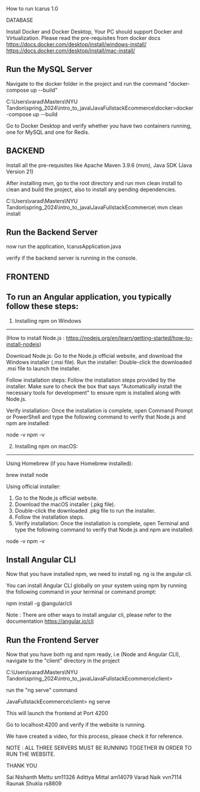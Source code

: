 How to run Icarus 1.0 


DATABASE 


Install Docker and Docker Desktop, Your PC should support Docker and Virtualization. Please read the pre-requisites from docker docs
https://docs.docker.com/desktop/install/windows-install/
https://docs.docker.com/desktop/install/mac-install/

Run the MySQL Server
---------------------

Navigate to the docker folder in the project and run the command "docker-compose up --build"

C:\Users\varad\Masters\NYU Tandon\spring_2024\intro_to_java\JavaFullstackEcommerce\docker>docker-compose up --build

Go to Docker Desktop and verify whether you have two containers running, one for MySQL and one for Redis. 



BACKEND
-------

Install all the pre-requisites like Apache Maven 3.9.6 (mvn), Java SDK (Java Version 21)

After installing mvn, go to the root directory and run mvn clean install to clean and build the project, also to install any pending dependencies.

C:\Users\varad\Masters\NYU Tandon\spring_2024\intro_to_java\JavaFullstackEcommerce\ mvn clean install

Run the Backend Server
-----------------------

now run the application, IcarusApplication.java

verify if the backend server is running in the console.


FRONTEND
----------


To run an Angular application, you typically follow these steps:
-----------------------------------------------------------------

1. Installing npm on Windows
--------------------------

 (How to install Node.js : https://nodejs.org/en/learn/getting-started/how-to-install-nodejs)

Download Node.js: Go to the Node.js official website, and download the Windows installer (.msi file).
Run the installer: Double-click the downloaded .msi file to launch the installer.

Follow installation steps: Follow the installation steps provided by the installer. Make sure to check the box that says "Automatically install the necessary tools for development" to ensure npm is installed along with Node.js.

Verify installation: Once the installation is complete, open Command Prompt or PowerShell and type the following command to verify that Node.js and npm are installed:


node -v
npm -v


2. Installing npm on macOS:
-----------------------------

Using Homebrew (if you have Homebrew installed):

brew install node


Using official installer:

1. Go to the Node.js official website.
2. Download the macOS installer (.pkg file).
3. Double-click the downloaded .pkg file to run the installer.
4. Follow the installation steps.
5. Verify installation: Once the installation is complete, open Terminal and type the following command to verify that Node.js and npm are installed:

node -v
npm -v


Install Angular CLI
----------------------------

Now that you have installed npm, we need to install ng. ng is the angular cli. 



You can install Angular CLI globally on your system using npm by running the following command in your terminal or command prompt:


npm install -g @angular/cli


Note : There are other ways to install angular cli, please refer to the documentation https://angular.io/cli


Run the Frontend Server
-------------------

Now that you have both ng and npm ready, i.e (Node and Angular CLI), navigate to the "client" directory in the project

C:\Users\varad\Masters\NYU Tandon\spring_2024\intro_to_java\JavaFullstackEcommerce\client>

run the "ng serve" command

JavaFullstackEcommerce\client> ng serve


This will launch the frontend at Port 4200



Go to localhost:4200 and verify if the website is running. 

We have created a video, for this process, please check it for reference. 





NOTE : ALL THREE SERVERS MUST BE RUNNING TOGETHER IN ORDER TO RUN THE WEBSITE.



THANK YOU

Sai Nishanth Mettu sm11326
Adittya Mittal am14079
Varad Naik vvn7114
Raunak Shukla rs8809








